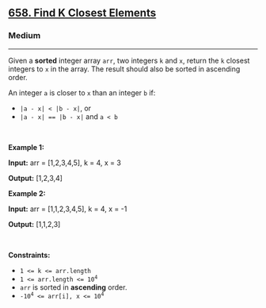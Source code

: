 <h2><a href="https://leetcode.com/problems/find-k-closest-elements/description/?envType=problem-list-v2&envId=binary-search">658. Find K Closest Elements</a></h2><h3>Medium</h3><hr><p>Given a <strong>sorted</strong> integer array <code>arr</code>, two integers <code>k</code> and <code>x</code>, return the <code>k</code> closest integers to <code>x</code> in the array. The result should also be sorted in ascending order.</p>

<p>An integer <code>a</code> is closer to <code>x</code> than an integer <code>b</code> if:</p>

<ul>
	<li><code>|a - x| &lt; |b - x|</code>, or</li>
	<li><code>|a - x| == |b - x|</code> and <code>a &lt; b</code></li>
</ul>

<p>&nbsp;</p>
<p><strong class="example">Example 1:</strong></p>

<div class="example-block">
<p><strong>Input:</strong> <span class="example-io">arr = [1,2,3,4,5], k = 4, x = 3</span></p>

<p><strong>Output:</strong> <span class="example-io">[1,2,3,4]</span></p>
</div>

<p><strong class="example">Example 2:</strong></p>

<div class="example-block">
<p><strong>Input:</strong> <span class="example-io">arr = [1,1,2,3,4,5], k = 4, x = -1</span></p>

<p><strong>Output:</strong> <span class="example-io">[1,1,2,3]</span></p>
</div>

<p>&nbsp;</p>
<p><strong>Constraints:</strong></p>

<ul>
	<li><code>1 &lt;= k &lt;= arr.length</code></li>
	<li><code>1 &lt;= arr.length &lt;= 10<sup>4</sup></code></li>
	<li><code>arr</code> is sorted in <strong>ascending</strong> order.</li>
	<li><code>-10<sup>4</sup> &lt;= arr[i], x &lt;= 10<sup>4</sup></code></li>
</ul>
